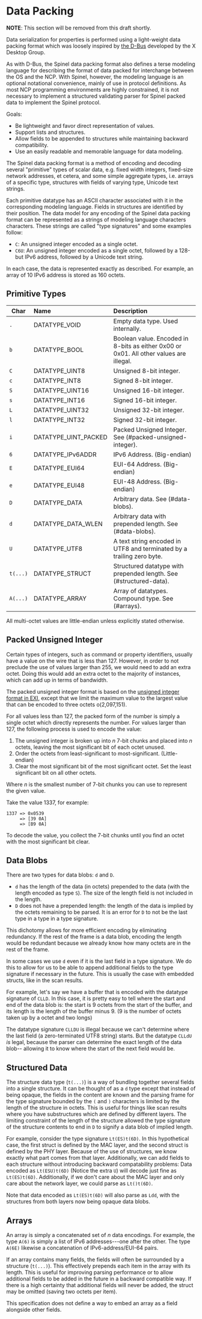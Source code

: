 # Data Packing

**NOTE**:
	This section will be removed from this draft shortly.

Data serialization for properties is performed using a light-weight data packing format which was loosely inspired by [the D-Bus][DBUS] developed by the X Desktop Group.

[DBUS]: https://www.freedesktop.org/wiki/Software/dbus/

As with D-Bus, the Spinel data packing format also defines a terse modeling language for describing the format of data packed for interchange between the OS and the NCP. With Spinel, however, the modeling language is an optional notational convenience, mainly of use in protocol definitions. As most NCP programming environments are highly constrained, it is not necessary to implement a structured validating parser for Spinel packed data to implement the Spinel protocol.

Goals:

 *  Be lightweight and favor direct representation of values.
 *  Support lists and structures.
 *  Allow fields to be appended to structures while maintaining backward compatibility.
 *  Use an easily readable and memorable language for data modeling.

The Spinel data packing format is a method of encoding and decoding several "primitive" types of scalar data, e.g. fixed width integers, fixed-size network addresses, et cetera, and some simple aggregate types, i.e. arrays of a specific type, structures with fields of varying type, Unicode text strings.

Each primitive datatype has an ASCII character associated with it in the corresponding modeling language. Fields in structures are identified by their position. The data model for any encoding of the Spinel data packing format can be represented as a strings of modeling language characters characters. These strings are called "type signatures" and some examples follow:

 *  `C`: An unsigned integer encoded as a single octet.
 *  `C6U`: An unsigned integer encoded as a single octet, followed by a 128-but IPv6 address, followed by a Unicode text string.

In each case, the data is represented exactly as described. For example, an array of 10 IPv6 address is stored as 160 octets.

## Primitive Types

Char | Name                 | Description
-----|:---------------------|:------------------------------
 `.` | DATATYPE_VOID        | Empty data type. Used internally.
 `b` | DATATYPE_BOOL        | Boolean value. Encoded in 8-bits as either 0x00 or 0x01. All other values are illegal.
 `C` | DATATYPE_UINT8       | Unsigned 8-bit integer.
 `c` | DATATYPE_INT8        | Signed 8-bit integer.
 `S` | DATATYPE_UINT16      | Unsigned 16-bit integer.
 `s` | DATATYPE_INT16       | Signed 16-bit integer.
 `L` | DATATYPE_UINT32      | Unsigned 32-bit integer.
 `l` | DATATYPE_INT32       | Signed 32-bit integer.
 `i` | DATATYPE_UINT_PACKED | Packed Unsigned Integer. See (#packed-unsigned-integer).
 `6` | DATATYPE_IPv6ADDR    | IPv6 Address. (Big-endian)
 `E` | DATATYPE_EUI64       | EUI-64 Address. (Big-endian)
 `e` | DATATYPE_EUI48       | EUI-48 Address. (Big-endian)
 `D` | DATATYPE_DATA        | Arbitrary data. See (#data-blobs).
 `d` | DATATYPE_DATA_WLEN   | Arbitrary data with prepended length. See (#data-blobs).
 `U` | DATATYPE_UTF8        | A text string encoded in UTF8 and terminated by a trailing zero byte.
 `t(...)` | DATATYPE_STRUCT | Structured datatype with prepended length. See (#structured-data).
 `A(...)` | DATATYPE_ARRAY  | Array of datatypes. Compound type. See (#arrays).

All multi-octet values are little-endian unless explicitly stated otherwise.

## Packed Unsigned Integer

Certain types of integers, such as command or property identifiers, usually have a value on the wire that is less than 127. However, in order to not preclude the use of values larger than 255, we would need to add an extra octet. Doing this would add an extra octet to the majority of instances, which can add up in terms of bandwidth.

The packed unsigned integer format is based on the [unsigned integer format in EXI][EXI], except that we limit the maximum value to the largest value that can be encoded to three octets o(2,097,151).

[EXI]: https://www.w3.org/TR/exi/#encodingUnsignedInteger

For all values less than 127, the packed form of the number is simply a single octet which directly represents the number. For values larger than 127, the following process is used to encode the value:

1. The unsigned integer is broken up into *n* 7-bit chunks and placed into *n* octets, leaving the most significant bit of each octet unused.
2. Order the octets from least-significant to most-significant. (Little-endian)
3. Clear the most significant bit of the most significant octet. Set the least significant bit on all other octets.

Where *n* is the smallest number of 7-bit chunks you can use to
represent the given value.

Take the value 1337, for example:

    1337 => 0x0539
         => [39 0A]
         => [B9 0A]

To decode the value, you collect the 7-bit chunks until you find an octet with the most significant bit clear.

## Data Blobs

There are two types for data blobs: `d` and `D`.

* `d` has the length of the data (in octets) prepended to the data (with the length encoded as type `S`). The size of the length field is not included in the length.
* `D` does not have a prepended length: the length of the data is implied by the octets remaining to be parsed. It is an error for `D` to not be the last type in a type in a type signature.

This dichotomy allows for more efficient encoding by eliminating redundancy. If the rest of the frame is a data blob, encoding the length would be redundant because we already know how many octets are in the rest of the frame.

In some cases we use `d` even if it is the last field in a type signature. We do this to allow for us to be able to append additional fields to the type signature if necessary in the future. This is usually the case with embedded structs, like in the scan results.

For example, let's say we have a buffer that is encoded with the datatype signature of `CLLD`. In this case, it is pretty easy to tell where the start and end of the data blob is: the start is 9 octets from the start of the buffer, and its length is the length of the buffer minus 9. (9 is the number of octets taken up by a octet and two longs)

The datatype signature `CLLDU` is illegal because we can't determine where the last field (a zero-terminated UTF8 string) starts. But the datatype `CLLdU` *is* legal, because the parser can determine the exact length of the data blob-- allowing it to know where the start of the next field would be.

## Structured Data

The structure data type (`t(...)`) is a way of bundling together several fields into a single structure. It can be thought of as a `d` type except that instead of being opaque, the fields in the content are known and the parsing frame for the type signature bounded by the `(` and `)` characters is limited by the length of the structure in octets. This is useful for things like scan results where you have substructures which are defined by different layers. The limiting constraint of the length of the structure allowed the type signature of the structure contents to end in `D` to signify a data blob of implied length.

For example, consider the type signature `Lt(ES)t(6D)`. In this hypothetical case, the first struct is defined by the MAC layer, and the second struct is defined by the PHY layer. Because of the use of structures, we know exactly what part comes from that layer. Additionally, we can add fields to each structure without introducing backward compatability problems: Data encoded as `Lt(ESU)t(6D)` (Notice the extra `U`) will decode just fine as `Lt(ES)t(6D)`. Additionally, if we don't care about the MAC layer and only care about the network layer, we could parse as `Lt()t(6D)`.

Note that data encoded as `Lt(ES)t(6D)` will also parse as `Ldd`, with the structures from both layers now being opaque data blobs.

## Arrays

An array is simply a concatenated set of *n* data encodings. For example, the type `A(6)` is simply a list of IPv6 addresses---one after the other. The type `A(6E)` likewise a concatenation of IPv6-address/EUI-64 pairs.

If an array contains many fields, the fields will often be surrounded by a structure (`t(...)`). This effectively prepends each item in the array with its length. This is useful for improving parsing performance or to allow additional fields to be added in the future in a backward compatible way. If there is a high certainty that additional fields will never be added, the struct may be omitted (saving two octets per item).

This specification does not define a way to embed an array as a field alongside other fields.
